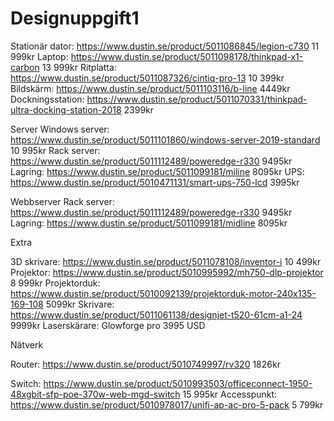 # Designuppgift1 
Stationär dator: https://www.dustin.se/product/5011086845/legion-c730 11 999kr
Laptop: https://www.dustin.se/product/5011098178/thinkpad-x1-carbon 13 999kr
Ritplatta: https://www.dustin.se/product/5011087326/cintiq-pro-13 10 399kr
Bildskärm: https://www.dustin.se/product/5011103116/b-line 4449kr
Dockningsstation: https://www.dustin.se/product/5011070331/thinkpad-ultra-docking-station-2018 2399kr

Server
Windows server: https://www.dustin.se/product/5011101860/windows-server-2019-standard 10 995kr
Rack server: https://www.dustin.se/product/5011112489/poweredge-r330 9495kr
Lagring: https://www.dustin.se/product/5011099181/miline 8095kr
UPS: https://www.dustin.se/product/5010471131/smart-ups-750-lcd 3995kr

Webbserver
Rack server: https://www.dustin.se/product/5011112489/poweredge-r330 9495kr
Lagring:  https://www.dustin.se/product/5011099181/midline 8095kr



Extra

3D skrivare: https://www.dustin.se/product/5011078108/inventor-i 10 499kr
Projektor: https://www.dustin.se/product/5010995992/mh750-dlp-projektor 8 999kr
Projektorduk:
https://www.dustin.se/product/5010092139/projektorduk-motor-240x135-169-108 5099kr
Skrivare: https://www.dustin.se/product/5011061138/designjet-t520-61cm-a1-24 9999kr
Laserskärare: Glowforge pro 3995 USD

Nätverk

Router:  https://www.dustin.se/product/5010749997/rv320 1826kr

Switch: https://www.dustin.se/product/5010993503/officeconnect-1950-48xgbit-sfp-poe-370w-web-mgd-switch 15 995kr
Accesspunkt: https://www.dustin.se/product/5010978017/unifi-ap-ac-pro-5-pack 5 799kr
	

